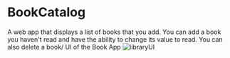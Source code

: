 # BookCatalog
A web app that displays a list of books that you add. You can add a book you haven't read and have the ability to change its value to read. You can also delete a book/
UI of the Book App
![libraryUI](https://user-images.githubusercontent.com/105148555/185724343-dd4ddb40-92ca-4896-98c4-c131dd79e62a.PNG)

